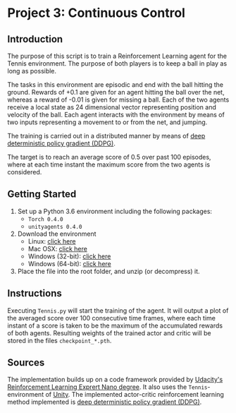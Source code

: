 # Project 3: Continuous Control


## Introduction

The purpose of this script is to train a Reinforcement Learning agent for the Tennis environment. The purpose of both players is to keep a ball in play as long as possible. 

The tasks in this environment are episodic and end with the ball hitting the ground.
Rewards of +0.1 are given for an agent hitting the ball over the net, whereas a reward of -0.01 is given for missing a ball. 
Each of the two agents receive a local state as 24 dimensional vector representing position and velocity of the ball. 
Each agent interacts with the environment by means of two inputs representing a movement to or from the net, and jumping.

The training is carried out in a distributed manner by means of [deep deterministic policy gradient (DDPG)](https://arxiv.org/abs/1509.02971).

The target is to reach an average score of 0.5 over past 100 episodes, where at each time instant the maximum score from the two agents is considered.

## Getting Started

1. Set up a Python 3.6 environment including the following packages:
    - `Torch 0.4.0`
    - `unityagents 0.4.0`
2. Download the environment
    - Linux: [click here](https://s3-us-west-1.amazonaws.com/udacity-drlnd/P3/Tennis/Tennis_Linux.zip)
    - Mac OSX: [click here](https://s3-us-west-1.amazonaws.com/udacity-drlnd/P3/Tennis/Tennis.app.zip)
    - Windows (32-bit): [click here](https://s3-us-west-1.amazonaws.com/udacity-drlnd/P3/Tennis/Tennis_Windows_x86.zip)
    - Windows (64-bit): [click here](https://s3-us-west-1.amazonaws.com/udacity-drlnd/P3/Tennis/Tennis_Windows_x86_64.zip)     
3. Place the file into the root folder, and unzip (or decompress) it.


## Instructions

Executing `Tennis.py` will start the training of the agent. 
It will output a plot of the averaged score over 100 consecutive time frames, where each time instant of a score is taken to be the maximum of the accumulated rewards of both agents. 
Resulting weights of the trained actor and critic will be stored in the files `checkpoint_*.pth`.

## Sources

The implementation builds up on a code framework provided by [Udacity's Reinforcement Learning Exprert Nano degree](https://www.udacity.com/course/deep-reinforcement-learning-nanodegree--nd893).
It also uses the `Tennis`-environment of [Unity](https://unity.com/de/products/machine-learning-agents).
The implemented actor-critic reinforcement learning method implemented is [deep deterministic policy gradient (DDPG)](https://arxiv.org/abs/1509.02971).